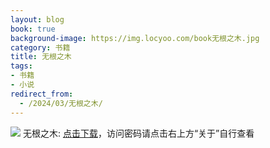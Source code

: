 ```yaml
---
layout: blog
book: true
background-image: https://img.locyoo.com/book无根之木.jpg
category: 书籍
title: 无根之木
tags:
- 书籍
- 小说
redirect_from:
  - /2024/03/无根之木/
---
```

![](https://img.locyoo.com/book无根之木.jpg)
无根之木: <a name = "ref1" href="https://url18.ctfile.com/f/50983618-1377644572-0ae03e?p=3619">点击下载</a>，访问密码请点击右上方“关于”自行查看
